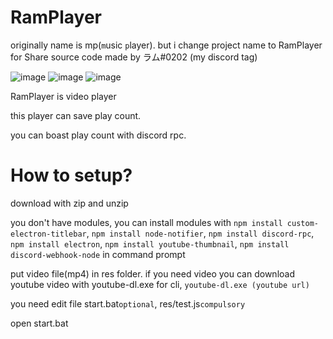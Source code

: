 # RamPlayer
originally name is mp(`m`usic `p`layer).
but i change project name to RamPlayer for Share source code
made by ラム#0202 (my discord tag)

![image](https://user-images.githubusercontent.com/79322339/118792746-e9cb7480-b8d2-11eb-8c09-2ac6812d6de8.png)
![image](https://user-images.githubusercontent.com/79322339/118793174-5181bf80-b8d3-11eb-8a85-aacec36910aa.png)
![image](https://user-images.githubusercontent.com/79322339/119247152-4922d080-bbc2-11eb-9f4e-776eeb017efd.png)

RamPlayer is video player

this player can save play count.

you can boast play count with discord rpc.

# How to setup?
download with zip and unzip

you don't have modules, you can install modules with `npm install custom-electron-titlebar`, `npm install node-notifier`, `npm install discord-rpc`, `npm install electron`, `npm install youtube-thumbnail`, `npm install discord-webhook-node` in command prompt

put video file(mp4) in res folder. if you need video you can download youtube video with youtube-dl.exe for cli, `youtube-dl.exe (youtube url)`

you need edit file start.bat`optional`, res/test.js`compulsory`

open start.bat
